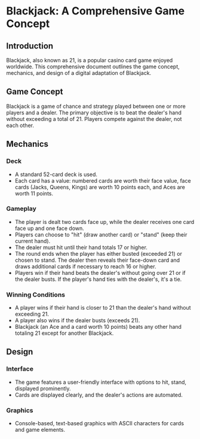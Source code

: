 # Blackjack: A Comprehensive Game Concept

## Introduction
Blackjack, also known as 21, is a popular casino card game enjoyed worldwide. This comprehensive document outlines the game concept, mechanics, and design of a digital adaptation of Blackjack.

## Game Concept
Blackjack is a game of chance and strategy played between one or more players and a dealer. The primary objective is to beat the dealer's hand without exceeding a total of 21. Players compete against the dealer, not each other.

## Mechanics
### Deck
- A standard 52-card deck is used.
- Each card has a value: numbered cards are worth their face value, face cards (Jacks, Queens, Kings) are worth 10 points each, and Aces are worth 11 points.

### Gameplay
- The player is dealt two cards face up, while the dealer receives one card face up and one face down.
- Players can choose to "hit" (draw another card) or "stand" (keep their current hand).
- The dealer must hit until their hand totals 17 or higher.
- The round ends when the player has either busted (exceeded 21) or chosen to stand. The dealer then reveals their face-down card and draws additional cards if necessary to reach 16 or higher.
- Players win if their hand beats the dealer's without going over 21 or if the dealer busts. If the player's hand ties with the dealer's, it's a tie.

### Winning Conditions
- A player wins if their hand is closer to 21 than the dealer's hand without exceeding 21.
- A player also wins if the dealer busts (exceeds 21).
- Blackjack (an Ace and a card worth 10 points) beats any other hand totaling 21 except for another Blackjack.

## Design
### Interface
- The game features a user-friendly interface with options to hit, stand, displayed prominently.
- Cards are displayed clearly, and the dealer's actions are automated.

### Graphics
- Console-based, text-based graphics with ASCII characters for cards and game elements.
